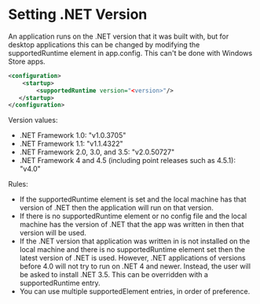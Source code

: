 # Setting .NET Version

An application runs on the .NET version that it was built with, but for desktop applications this can be changed by modifying the supportedRuntime element in app.config. This can't be done with Windows Store apps.

```xml
<configuration>   
	<startup>     
		<supportedRuntime version="<version>"/>
   </startup> 
</configuration>
```

Version values:
  * .NET Framework 1.0: "v1.0.3705"
  * .NET Framework 1.1: "v1.1.4322"
  * .NET Framework 2.0, 3.0, and 3.5: "v2.0.50727"
  * .NET Framework 4 and 4.5 (including point releases such as 4.5.1): "v4.0"

Rules:

  * If the supportedRuntime element is set and the local machine has that version of .NET then the application will run on that version.
  * If there is no supportedRuntime element or no config file and the local machine has the version of .NET that the app was written in then that version will be used.
  * If the .NET version that application was written in is not installed on the local machine and there is no supportedRuntime element set then the latest version of .NET is used. However, .NET applications of versions before 4.0 will not try to run on .NET 4 and newer. Instead, the user will be asked to install .NET 3.5. This can be overridden with a supportedRuntime entry.
  * You can use multiple supportedElement entries, in order of preference.
<!--stackedit_data:
eyJoaXN0b3J5IjpbLTI2NzIzNTM5OCwtMTkxNzgwNDIwMV19
-->